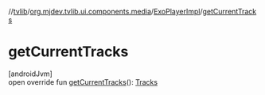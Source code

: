 //[tvlib](../../../index.md)/[org.mjdev.tvlib.ui.components.media](../index.md)/[ExoPlayerImpl](index.md)/[getCurrentTracks](get-current-tracks.md)

# getCurrentTracks

[androidJvm]\
open override fun [getCurrentTracks](get-current-tracks.md)(): [Tracks](https://developer.android.com/reference/kotlin/androidx/media3/common/Tracks.html)
